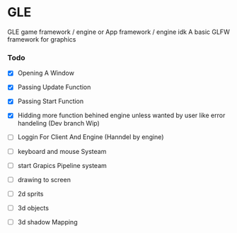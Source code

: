# GLE
GLE game framework / engine or App framework / engine idk
A basic GLFW framework for graphics

### Todo
- [x] Opening A Window
- [x] Passing Update Function
- [x] Passing Start Function
- [x] Hidding more function behined engine unless wanted by user like error handeling (Dev branch Wip)
- [ ] Loggin For Client And Engine (Hanndel by engine)
- [ ] keyboard and mouse Systeam
- [ ] start Grapics Pipeline systeam
- [ ] drawing to screen
- [ ] 2d sprits
- [ ] 3d objects
- [ ] 3d shadow Mapping

